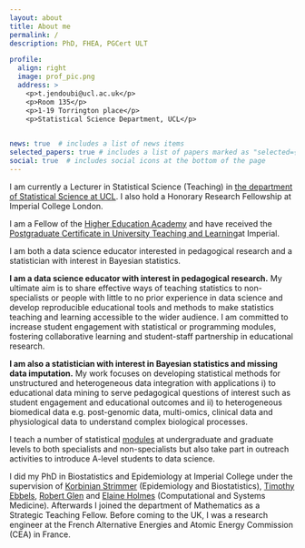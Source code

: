 ```yaml
---
layout: about
title: About me
permalink: /
description: PhD, FHEA, PGCert ULT

profile:
  align: right
  image: prof_pic.png
  address: >
    <p>t.jendoubi@ucl.ac.uk</p>
    <p>Room 135</p>
    <p>1-19 Torrington place</p>
    <p>Statistical Science Department, UCL</p>
   

news: true  # includes a list of news items
selected_papers: true # includes a list of papers marked as "selected={true}"
social: true  # includes social icons at the bottom of the page
---
```


I am currently a Lecturer in Statistical Science (Teaching) in [the department of Statistical Science at UCL](https://www.ucl.ac.uk/statistics/). I also hold a Honorary Research Fellowship at Imperial College London. 

I am a Fellow of the [Higher Education Academy](https://www.advance-he.ac.uk/) and have received the [Postgraduate Certificate in University Teaching and Learning](https://www.imperial.ac.uk/staff/educational-development/programmes/pg-cert-ult/)at Imperial.
 
I am both a data science educator interested in pedagogical research and a statistician with interest in Bayesian statistics.

**I am a data science educator with interest in pedagogical research.** My ultimate aim is to share effective ways of teaching statistics to non-specialists or people with little to no prior experience in data science and develop reproducible educational tools and methods to make statistics teaching and learning accessible to the wider audience. I am committed to increase student engagement with statistical or programming modules, fostering collaborative learning and student-staff partnership in educational research.

**I am also a statistician with interest in Bayesian statistics and missing data imputation.** My work focuses on developing statistical methods for unstructured and heterogeneous data integration with applications i) to educational data mining to serve pedagogical questions of interest such as student engagement and educational outcomes and ii) to heterogeneous biomedical data e.g. post-genomic data, multi-omics, clinical data and physiological data to understand complex biological processes.

I teach a number of statistical [modules](/teaching/) at undergraduate and graduate levels to both specialists and non-specialists but also take part in outreach activities to introduce A-level students to data science.
 
 I did my PhD in Biostatistics and Epidemiology at Imperial College under the supervision of [Korbinian Strimmer](https://strimmerlab.github.io/) (Epidemiology and Biostatistics), [Timothy Ebbels](https://www.imperial.ac.uk/people/t.ebbels), [Robert Glen](https://www.imperial.ac.uk/people/r.glen) and [Elaine Holmes](https://www.imperial.ac.uk/people/elaine.holmes) (Computational and Systems Medicine).
 Afterwards I joined the department of Mathematics as a Strategic Teaching Fellow. Before coming to the UK, I was a research engineer at the French Alternative Energies and Atomic Energy Commission (CEA) in France.
